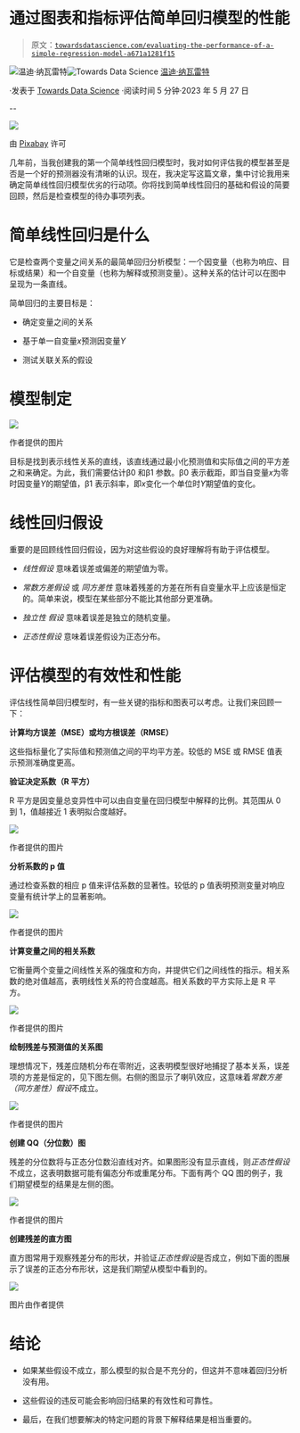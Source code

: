 # 通过图表和指标评估简单回归模型的性能

> 原文：[`towardsdatascience.com/evaluating-the-performance-of-a-simple-regression-model-a671a1281f15`](https://towardsdatascience.com/evaluating-the-performance-of-a-simple-regression-model-a671a1281f15)

[](https://wendynavarrete.medium.com/?source=post_page-----a671a1281f15--------------------------------)![温迪·纳瓦雷特](https://wendynavarrete.medium.com/?source=post_page-----a671a1281f15--------------------------------)[](https://towardsdatascience.com/?source=post_page-----a671a1281f15--------------------------------)![Towards Data Science](https://towardsdatascience.com/?source=post_page-----a671a1281f15--------------------------------) [温迪·纳瓦雷特](https://wendynavarrete.medium.com/?source=post_page-----a671a1281f15--------------------------------)

·发表于 [Towards Data Science](https://towardsdatascience.com/?source=post_page-----a671a1281f15--------------------------------) ·阅读时间 5 分钟·2023 年 5 月 27 日

--

![](img/ebc28a965f21b0cdabc575f539659231.png)

由 [Pixabay](https://pixabay.com) 许可

几年前，当我创建我的第一个简单线性回归模型时，我对如何评估我的模型甚至是否是一个好的预测器没有清晰的认识。现在，我决定写这篇文章，集中讨论我用来确定简单线性回归模型优劣的行动项。你将找到简单线性回归的基础和假设的简要回顾，然后是检查模型的待办事项列表。

# 简单线性回归是什么

它是检查两个变量之间关系的最简单回归分析模型：一个因变量（也称为响应、目标或结果）和一个自变量（也称为解释或预测变量）。这种关系的估计可以在图中呈现为一条直线。

简单回归的主要目标是：

+   确定变量之间的关系

+   基于单一自变量*x*预测因变量*Y*

+   测试关联关系的假设

# 模型制定

![](img/8331a361d2c87b75d1872d3c61f486bc.png)

作者提供的图片

目标是找到表示线性关系的直线，该直线通过最小化预测值和实际值之间的平方差之和来确定。为此，我们需要估计β0 和β1 参数。β0 表示截距，即当自变量*x*为零时因变量*Y*的期望值，β1 表示斜率，即*x*变化一个单位时*Y*期望值的变化。

# 线性回归假设

重要的是回顾线性回归假设，因为对这些假设的良好理解将有助于评估模型。

+   *线性假设* 意味着误差或偏差的期望值为零。

+   *常数方差假设* 或 *同方差性* 意味着残差的方差在所有自变量水平上应该是恒定的。简单来说，模型在某些部分不能比其他部分更准确。

+   *独立性* *假设* 意味着误差是独立的随机变量。

+   *正态性假设* 意味着误差假设为正态分布。

# 评估模型的有效性和性能

评估线性简单回归模型时，有一些关键的指标和图表可以考虑。让我们来回顾一下：

**计算均方误差（MSE）或均方根误差（RMSE）**

这些指标量化了实际值和预测值之间的平均平方差。较低的 MSE 或 RMSE 值表示预测准确度更高。

**验证决定系数（R 平方）**

R 平方是因变量总变异性中可以由自变量在回归模型中解释的比例。其范围从 0 到 1，值越接近 1 表明拟合度越好。

![](img/e458ecfe809b9f713caf9c75b6244e90.png)

作者提供的图片

**分析系数的 p 值**

通过检查系数的相应 p 值来评估系数的显著性。较低的 p 值表明预测变量对响应变量有统计学上的显著影响。

![](img/42706205a671137c9a11b5797aa28c07.png)

作者提供的图片

**计算变量之间的相关系数**

它衡量两个变量之间线性关系的强度和方向，并提供它们之间线性的指示。相关系数的绝对值越高，表明线性关系的符合度越高。相关系数的平方实际上是 R 平方。

![](img/b8d59dd76bef6b41984f58ad782a5e4f.png)

作者提供的图片

**绘制残差与预测值的关系图**

理想情况下，残差应随机分布在零附近，这表明模型很好地捕捉了基本关系，误差项的方差是恒定的，见下图左侧。右侧的图显示了喇叭效应，这意味着*常数方差（同方差性）假设*不成立。

![](img/f791556a52d66f74d22fcfcaef5f01ac.png)

作者提供的图片

**创建 QQ（分位数）图**

残差的分位数将与正态分位数沿直线对齐。如果图形没有显示直线，则*正态性假设*不成立，这表明数据可能有偏态分布或重尾分布。下面有两个 QQ 图的例子，我们期望模型的结果是左侧的图。

![](img/37ae9c7200fd1a1c075a9e4073e01a76.png)

作者提供的图片

**创建残差的直方图**

直方图常用于观察残差分布的形状，并验证*正态性假设*是否成立，例如下面的图展示了误差的正态分布形状，这是我们期望从模型中看到的。

![](img/69ad64ee20e2587eb5d5d70a914e8a28.png)

图片由作者提供

# 结论

+   如果某些假设不成立，那么模型的拟合是不充分的，但这并不意味着回归分析没有用。

+   这些假设的违反可能会影响回归结果的有效性和可靠性。

+   最后，在我们想要解决的特定问题的背景下解释结果是相当重要的。
